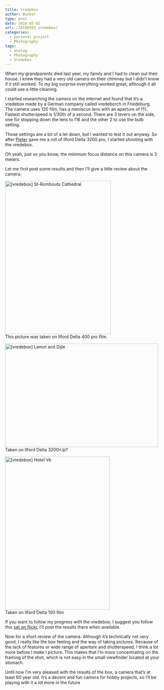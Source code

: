 ```yaml
---
title: Vredebox
author: Bunker
type: post
date: 2010-05-02
url: /20100502_vredebox/
categories:
  - personal project
  - Photography
tags:
  - analog
  - Photography
  - Vredebox
---
```

When my grandparents died last year, my family and I had to clean out their house. I knew they had a very old camera on their chimney but I didn&#8217;t know if it still worked. To my big surprise everything worked great, although it all could use a little cleaning. 

I started researching the camera on the internet and found that it&#8217;s a vredebox made by a German company called vredeborch in Friedeburg. The camera uses 120 film, has a meniscus lens with an aperture of f11. Fastest shutterspeed is 1/30th of a second. There are 3 levers on the side, one for stopping down the lens to f16 and the other 2 to use the bulb setting.

Those settings are a bit of a let down, but I wanted to test it out anyway. So after <a href="http://www.pietervanimpe.com" rel="friend met" title="Pieter Van Impe">Pieter</a> gave me a roll of Ilford Delta 3200 pro, I started shooting with the vredebox.

Oh yeah, just so you know, the minimum focus distance on this camera is 3 meters.

Let me first post some results and then I&#8217;ll give a little review about the camera.

[<img src="http://farm4.static.flickr.com/3437/4569687736_dc9f8bb24e.jpg" width="345" height="500" alt="[vredebox] St-Rombouts Cathedral" />][1]   
This picture was taken on Ilford Delta 400 pro film.

[<img src="http://farm5.static.flickr.com/4060/4569688856_55e9661458.jpg" width="500" height="338" alt="[vredebox] Lamot and Dijle" />][2]   
Taken on Ilford Delta 3200</p?

[<img src="http://farm4.static.flickr.com/3498/4569684332_708d164f30.jpg" width="342" height="500" alt="[vredebox] Hotel Vé" />][3]   
Taken on Ilford Delta 100 film

If you want to follow my progress with the vredebox, I suggest you follow this <a href="http://www.flickr.com/photos/loneblackrider/sets/72157623847114053/" rel="me" title="[Film] Vredebox on flickr.com">set on flickr</a>, I&#8217;ll post the results there when available.

Now for a short review of the camera. Although it&#8217;s technically not very good, I really like the box feeling and the way of taking pictures. Because of the lack of features or wide range of aperture and shutterspeed, I think a lot more before I make I picture. This makes that I&#8217;m more concentrating on the framing of the shot, which is not easy in the small viewfinder located at your stomach.

Until now I&#8217;m very pleased with the results of the box, a camera that&#8217;s at least 60 year old. It&#8217;s a decent and fun camera for hobby projects, so I&#8217;ll be playing with it a lot more in the future

 [1]: http://www.flickr.com/photos/loneblackrider/4569687736/ "[vredebox] St-Rombouts Cathedral by PitsLamp photography, on Flickr"
 [2]: http://www.flickr.com/photos/loneblackrider/4569688856/ "[vredebox] Lamot and Dijle by PitsLamp photography, on Flickr"
 [3]: http://www.flickr.com/photos/loneblackrider/4569684332/ "[vredebox] Hotel Vé by PitsLamp photography, on Flickr"